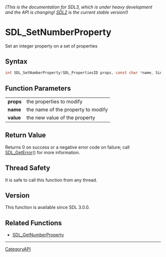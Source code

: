 ###### (This is the documentation for SDL3, which is under heavy development and the API is changing! [SDL2](https://wiki.libsdl.org/SDL2/) is the current stable version!)
# SDL_SetNumberProperty

Set an integer property on a set of properties

## Syntax

```c
int SDL_SetNumberProperty(SDL_PropertiesID props, const char *name, Sint64 value);

```

## Function Parameters

|               |                                    |
| ------------- | ---------------------------------- |
| **props**     | the properties to modify           |
| **name**      | the name of the property to modify |
| **value**     | the new value of the property      |

## Return Value

Returns 0 on success or a negative error code on failure; call
[SDL_GetError](SDL_GetError.md)() for more information.

## Thread Safety

It is safe to call this function from any thread.

## Version

This function is available since SDL 3.0.0.

## Related Functions

* [SDL_GetNumberProperty](SDL_GetNumberProperty.md)

----
[CategoryAPI](CategoryAPI.md)
